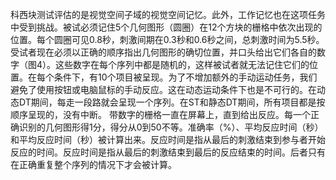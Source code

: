科西块测试评估的是视觉空间子域的视觉空间记忆。此外，工作记忆也在这项任务中受到挑战。被试必须记住5个几何图形（圆圈）在12个方块的栅格中依次出现的位置。每个圆圈可见0.8秒，刺激间期在0.3秒和0.6秒之间，总刺激时间为5.5秒。受试者现在必须以正确的顺序指出几何图形的确切位置，并口头给出它们各自的数字（图4）。这些数字在每个序列中都是随机的，这样被试者就无法记住它们的位置。在每个条件下，有10个项目被呈现。为了不增加额外的手动运动任务，我们避免了使用按钮或电脑鼠标的手动反应。这在动态运动条件下也是不可行的。在动态DT期间，每走一段路就会呈现一个序列。在ST和静态DT期间，所有项目都是按顺序呈现的，没有中断。 带数字的栅格一直在屏幕上，直到给出反应。每一个正确识别的几何图形得1分，得分从0到50不等。准确率（%）、平均反应时间（秒）和平均反应时间（秒）被计算出来。反应时间是指从最后的刺激结束到参与者开始反应的时间。反应时间是指从最后的刺激结束到最后的反应结束的时间。后者只有在正确重复整个序列的情况下才会被计算。
